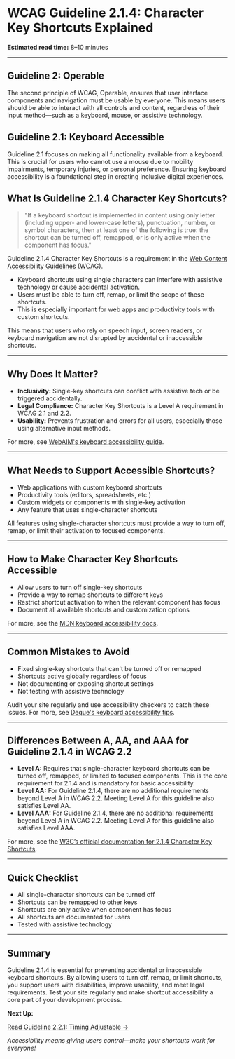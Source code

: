 <!--
title: 2.1.4 - Character Key Shortcuts
series: Making the Web Accessible for All
description: A practical guide to WCAG Guideline 2.1.4 (Character Key Shortcuts)—what it means, why it matters, and how to ensure keyboard shortcuts don’t interfere with accessibility.
keywords: wcag 2.1.4, character key shortcuts, keyboard accessibility, web standards, digital inclusion, custom shortcuts
image: WCAG-Series-2-1-4.png
imageAlt: Blue text on yellow background saying, "Web Content Accessibiilty Guiedlines (WCAG) 2.1.4 Explained, Character Key Shortcuts"
status: published
date: 2025-07-03
-->

# **WCAG Guideline 2.1.4: Character Key Shortcuts Explained**

**Estimated read time:** 8–10 minutes

---

## **Guideline 2: Operable**

The second principle of WCAG, Operable, ensures that user interface components and navigation must be usable by everyone. This means users should be able to interact with all controls and content, regardless of their input method—such as a keyboard, mouse, or assistive technology.

## **Guideline 2.1: Keyboard Accessible**

Guideline 2.1 focuses on making all functionality available from a keyboard. This is crucial for users who cannot use a mouse due to mobility impairments, temporary injuries, or personal preference. Ensuring keyboard accessibility is a foundational step in creating inclusive digital experiences.

## **What Is Guideline 2.1.4 Character Key Shortcuts?**

<!-- [Illustration: Keyboard with highlighted shortcut keys and a user activating a shortcut] -->

> "If a keyboard shortcut is implemented in content using only letter (including upper- and lower-case letters), punctuation, number, or symbol characters, then at least one of the following is true: the shortcut can be turned off, remapped, or is only active when the component has focus."

Guideline 2.1.4 Character Key Shortcuts is a requirement in the [Web Content Accessibility Guidelines (WCAG)](https://www.w3.org/WAI/WCAG22/quickref/#character-key-shortcuts).

- Keyboard shortcuts using single characters can interfere with assistive technology or cause accidental activation.
- Users must be able to turn off, remap, or limit the scope of these shortcuts.
- This is especially important for web apps and productivity tools with custom shortcuts.

This means that users who rely on speech input, screen readers, or keyboard navigation are not disrupted by accidental or inaccessible shortcuts.

---

## **Why Does It Matter?**

<!-- [Infographic: Keyboard shortcut keys, user with assistive tech, and a settings icon] -->

- **Inclusivity:** Single-key shortcuts can conflict with assistive tech or be triggered accidentally.
- **Legal Compliance:** Character Key Shortcuts is a Level A requirement in WCAG 2.1 and 2.2.
- **Usability:** Prevents frustration and errors for all users, especially those using alternative input methods.

For more, see [WebAIM's keyboard accessibility guide](https://webaim.org/techniques/keyboard/).

---

## **What Needs to Support Accessible Shortcuts?**

<!-- [Grid: Web app, productivity tool, custom widget, all with shortcut icons] -->

- Web applications with custom keyboard shortcuts
- Productivity tools (editors, spreadsheets, etc.)
- Custom widgets or components with single-key activation
- Any feature that uses single-character shortcuts

All features using single-character shortcuts must provide a way to turn off, remap, or limit their activation to focused components.

---

## **How to Make Character Key Shortcuts Accessible**

<!-- [Side-by-side code snippets: Shortcut enabled/disabled, remapping UI]
[Example: Settings panel for keyboard shortcuts] -->

- Allow users to turn off single-key shortcuts
- Provide a way to remap shortcuts to different keys
- Restrict shortcut activation to when the relevant component has focus
- Document all available shortcuts and customization options

For more, see the [MDN keyboard accessibility docs](https://developer.mozilla.org/en-US/docs/Web/Accessibility/Keyboard-navigable_JavaScript_widgets#keyboard-shortcuts).

---

## **Common Mistakes to Avoid**

<!-- [Do/Don't graphic: Left side with customizable shortcuts, right side with fixed, always-on shortcuts] -->

- Fixed single-key shortcuts that can't be turned off or remapped
- Shortcuts active globally regardless of focus
- Not documenting or exposing shortcut settings
- Not testing with assistive technology

Audit your site regularly and use accessibility checkers to catch these issues. For more, see [Deque's keyboard accessibility tips](https://www.deque.com/blog/keyboard-accessibility-tips/).

---

## **Differences Between A, AA, and AAA for Guideline 2.1.4 in WCAG 2.2**

<!-- [Infographic: Three columns labeled A, AA, AAA with example requirements for each] -->

- **Level A:** Requires that single-character keyboard shortcuts can be turned off, remapped, or limited to focused components. This is the core requirement for 2.1.4 and is mandatory for basic accessibility.
- **Level AA:** For Guideline 2.1.4, there are no additional requirements beyond Level A in WCAG 2.2. Meeting Level A for this guideline also satisfies Level AA.
- **Level AAA:** For Guideline 2.1.4, there are no additional requirements beyond Level A in WCAG 2.2. Meeting Level A for this guideline also satisfies Level AAA.

For more, see the [W3C’s official documentation for 2.1.4 Character Key Shortcuts](https://www.w3.org/WAI/WCAG22/Understanding/character-key-shortcuts.html).

---

## **Quick Checklist**

<!-- [Checklist graphic: Icons for each item (shortcut, settings, focus, etc.)] -->

- All single-character shortcuts can be turned off
- Shortcuts can be remapped to other keys
- Shortcuts are only active when component has focus
- All shortcuts are documented for users
- Tested with assistive technology

---

## **Summary**

<!-- [Illustration: User customizing keyboard shortcuts in a web app] -->

Guideline 2.1.4 is essential for preventing accidental or inaccessible keyboard shortcuts. By allowing users to turn off, remap, or limit shortcuts, you support users with disabilities, improve usability, and meet legal requirements. Test your site regularly and make shortcut accessibility a core part of your development process.

**Next Up:**

[Read Guideline 2.2.1: Timing Adjustable →](WCAG-Guideline-2-2-1-Timing-Adjustable-Explained)

*Accessibility means giving users control—make your shortcuts work for everyone!*
